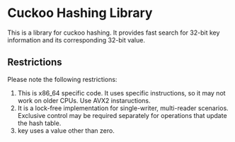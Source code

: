 # Cuckoo Hashing Library

This is a library for cuckoo hashing. It provides fast search for 32-bit key information and its corresponding 32-bit value.

## Restrictions

Please note the following restrictions:

1. This is x86_64 specific code. It uses specific instructions, so it may not work on older CPUs. Use AVX2 instaructions.
2. It is a lock-free implementation for single-writer, multi-reader scenarios. Exclusive control may be required separately for operations that update the hash table.
3. key uses a value other than zero.